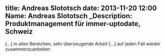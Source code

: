 title: Andreas Slototsch
date: 2013-11-20 12:00
Name: Andreas Slototsch
_Description: Produktmanagement für immer-uptodate, Schweiz
---
[...] in allen Bereichen, sehr überzeugende Arbeit [...] auf jeden Fall wieder zusammenzuarbeiten